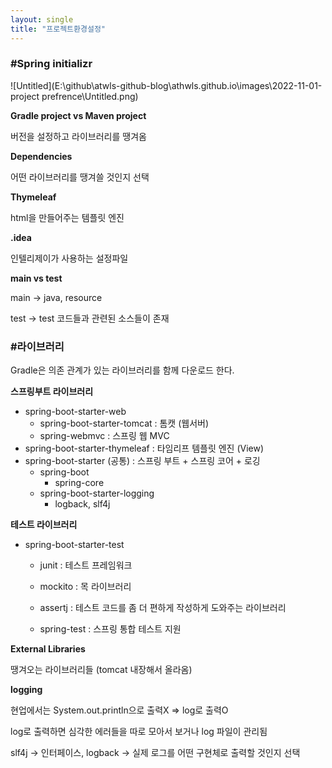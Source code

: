 ```yaml
---
layout: single
title: "프로젝트환경설정"
---
```


### #Spring initializr

![Untitled](E:\github\atwls-github-blog\athwls.github.io\images\2022-11-01-project prefrence\Untitled.png)



**Gradle project vs Maven project**

버전을 설정하고 라이브러리를 땡겨옴




**Dependencies**

어떤 라이브러리를 땡겨쓸 것인지 선택



**Thymeleaf**

html을 만들어주는 템플릿 엔진



**.idea**

인텔리제이가 사용하는 설정파일




**main vs test**

main → java, resource

test → test 코드들과 관련된 소스들이 존재




### #라이브러리

Gradle은 의존 관계가 있는 라이브러리를 함께 다운로드 한다.




**스프링부트 라이브러리**

- spring-boot-starter-web
    - spring-boot-starter-tomcat : 톰캣 (웹서버)
    - spring-webmvc : 스프링 웹 MVC
- spring-boot-starter-thymeleaf : 타임리프 템플릿 엔진 (View)
- spring-boot-starter (공통) : 스프링 부트 + 스프링 코어 + 로깅
    - spring-boot
        - spring-core
    - spring-boot-starter-logging
        - logback, slf4j
        
        

**테스트 라이브러리**

- spring-boot-starter-test
    - junit : 테스트 프레임워크
    
    - mockito : 목 라이브러리
    
    - assertj : 테스트 코드를 좀 더 편하게 작성하게 도와주는 라이브러리
    
    - spring-test : 스프링 통합 테스트 지원
    
      
    

**External Libraries**

땡겨오는 라이브러리들 (tomcat 내장해서 올라옴)




**logging**

현업에서는 System.out.println으로 출력X ⇒ log로 출력O

log로 출력하면 심각한 에러들을 따로 모아서 보거나 log 파일이 관리됨

slf4j → 인터페이스, logback → 실제 로그를 어떤 구현체로 출력할 것인지 선택
